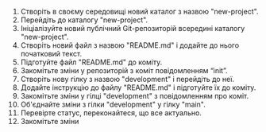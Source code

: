 1. Створіть в своєму середовищі новий каталог з назвою "new-project".
2. Перейдіть до каталогу "new-project".
3. Ініціалізуйте новий публічний Git-репозиторій всередині каталогу "new-project".
4. Створіть новий файл з назвою "README.md" і додайте до нього початковий текст.
5. Підготуйте файл "README.md" до коміту.
6. Закомітьте зміни у репозиторій з коміт повідомленням “init”.
7. Створіть нову гілку з назвою "development" і перейдіть до неї.
8. Додайте інструкцію до файлу "README.md" і підготуйте їх до коміту.
9. Закомітьте зміни у гілці "development" з повідомленням про коміт.
10. Об'єднайте зміни з гілки "development" у гілку "main".
11. Перевірте статус, переконайтеся, що все актуально.
12. Закомітьте зміни
